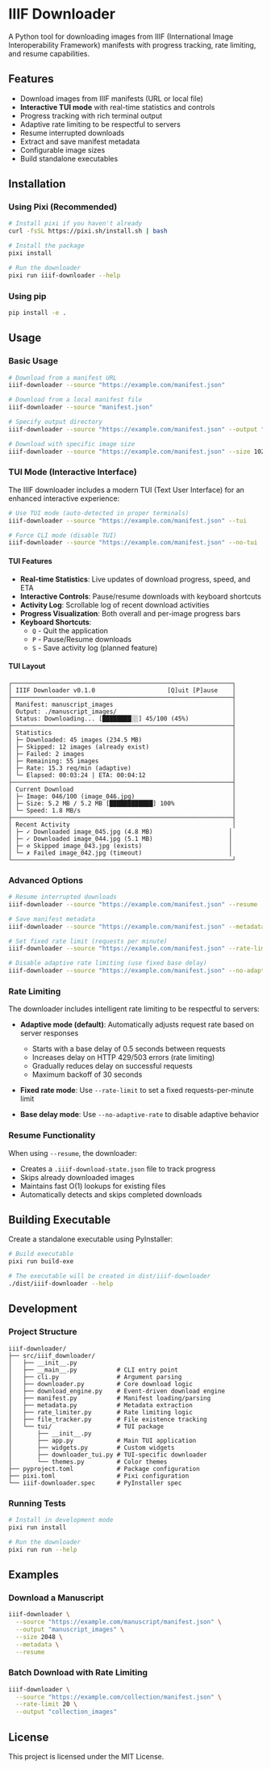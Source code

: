 # IIIF Downloader

A Python tool for downloading images from IIIF (International Image Interoperability Framework) manifests with progress tracking, rate limiting, and resume capabilities.

## Features

- Download images from IIIF manifests (URL or local file)
- **Interactive TUI mode** with real-time statistics and controls
- Progress tracking with rich terminal output
- Adaptive rate limiting to be respectful to servers
- Resume interrupted downloads
- Extract and save manifest metadata
- Configurable image sizes
- Build standalone executables

## Installation

### Using Pixi (Recommended)

```bash
# Install pixi if you haven't already
curl -fsSL https://pixi.sh/install.sh | bash

# Install the package
pixi install

# Run the downloader
pixi run iiif-downloader --help
```

### Using pip

```bash
pip install -e .
```

## Usage

### Basic Usage

```bash
# Download from a manifest URL
iiif-downloader --source "https://example.com/manifest.json"

# Download from a local manifest file
iiif-downloader --source "manifest.json"

# Specify output directory
iiif-downloader --source "https://example.com/manifest.json" --output "my_images"

# Download with specific image size
iiif-downloader --source "https://example.com/manifest.json" --size 1024
```

### TUI Mode (Interactive Interface)

The IIIF downloader includes a modern TUI (Text User Interface) for an enhanced interactive experience:

```bash
# Use TUI mode (auto-detected in proper terminals)
iiif-downloader --source "https://example.com/manifest.json" --tui

# Force CLI mode (disable TUI)
iiif-downloader --source "https://example.com/manifest.json" --no-tui
```

#### TUI Features

- **Real-time Statistics**: Live updates of download progress, speed, and ETA
- **Interactive Controls**: Pause/resume downloads with keyboard shortcuts
- **Activity Log**: Scrollable log of recent download activities
- **Progress Visualization**: Both overall and per-image progress bars
- **Keyboard Shortcuts**:
  - `Q` - Quit the application
  - `P` - Pause/Resume downloads
  - `S` - Save activity log (planned feature)

#### TUI Layout

```
┌─────────────────────────────────────────────────────────────┐
│ IIIF Downloader v0.1.0                    [Q]uit [P]ause    │
├─────────────────────────────────────────────────────────────┤
│ Manifest: manuscript_images                                 │
│ Output: ./manuscript_images/                                │
│ Status: Downloading... [████████░░] 45/100 (45%)            │
├─────────────────────────────────────────────────────────────┤
│ Statistics                                                  │
│ ├─ Downloaded: 45 images (234.5 MB)                         │
│ ├─ Skipped: 12 images (already exist)                       │
│ ├─ Failed: 2 images                                         │
│ ├─ Remaining: 55 images                                     │
│ ├─ Rate: 15.3 req/min (adaptive)                            │
│ └─ Elapsed: 00:03:24 | ETA: 00:04:12                        │
├─────────────────────────────────────────────────────────────┤
│ Current Download                                            │
│ ├─ Image: 046/100 (image_046.jpg)                           │
│ ├─ Size: 5.2 MB / 5.2 MB [████████████] 100%                │
│ └─ Speed: 1.8 MB/s                                          │
├─────────────────────────────────────────────────────────────┤
│ Recent Activity                                             │
│ ├─ ✓ Downloaded image_045.jpg (4.8 MB)                     │
│ ├─ ✓ Downloaded image_044.jpg (5.1 MB)                     │
│ ├─ ⊘ Skipped image_043.jpg (exists)                        │
│ └─ ✗ Failed image_042.jpg (timeout)                        │
└─────────────────────────────────────────────────────────────┘
```

### Advanced Options

```bash
# Resume interrupted downloads
iiif-downloader --source "https://example.com/manifest.json" --resume

# Save manifest metadata
iiif-downloader --source "https://example.com/manifest.json" --metadata

# Set fixed rate limit (requests per minute)
iiif-downloader --source "https://example.com/manifest.json" --rate-limit 30

# Disable adaptive rate limiting (use fixed base delay)
iiif-downloader --source "https://example.com/manifest.json" --no-adaptive-rate
```

### Rate Limiting

The downloader includes intelligent rate limiting to be respectful to servers:

- **Adaptive mode (default)**: Automatically adjusts request rate based on server responses
  - Starts with a base delay of 0.5 seconds between requests
  - Increases delay on HTTP 429/503 errors (rate limiting)
  - Gradually reduces delay on successful requests
  - Maximum backoff of 30 seconds

- **Fixed rate mode**: Use `--rate-limit` to set a fixed requests-per-minute limit
- **Base delay mode**: Use `--no-adaptive-rate` to disable adaptive behavior

### Resume Functionality

When using `--resume`, the downloader:
- Creates a `.iiif-download-state.json` file to track progress
- Skips already downloaded images
- Maintains fast O(1) lookups for existing files
- Automatically detects and skips completed downloads

## Building Executable

Create a standalone executable using PyInstaller:

```bash
# Build executable
pixi run build-exe

# The executable will be created in dist/iiif-downloader
./dist/iiif-downloader --help
```

## Development

### Project Structure

```
iiif-downloader/
├── src/iiif_downloader/
│   ├── __init__.py
│   ├── __main__.py           # CLI entry point
│   ├── cli.py                # Argument parsing
│   ├── downloader.py         # Core download logic
│   ├── download_engine.py    # Event-driven download engine
│   ├── manifest.py           # Manifest loading/parsing
│   ├── metadata.py           # Metadata extraction
│   ├── rate_limiter.py       # Rate limiting logic
│   ├── file_tracker.py       # File existence tracking
│   └── tui/                  # TUI package
│       ├── __init__.py
│       ├── app.py            # Main TUI application
│       ├── widgets.py        # Custom widgets
│       ├── downloader_tui.py # TUI-specific downloader
│       └── themes.py         # Color themes
├── pyproject.toml            # Package configuration
├── pixi.toml                 # Pixi configuration
└── iiif-downloader.spec      # PyInstaller spec
```

### Running Tests

```bash
# Install in development mode
pixi run install

# Run the downloader
pixi run run --help
```

## Examples

### Download a Manuscript

```bash
iiif-downloader \
  --source "https://example.com/manuscript/manifest.json" \
  --output "manuscript_images" \
  --size 2048 \
  --metadata \
  --resume
```

### Batch Download with Rate Limiting

```bash
iiif-downloader \
  --source "https://example.com/collection/manifest.json" \
  --rate-limit 20 \
  --output "collection_images"
```

## License

This project is licensed under the MIT License.
